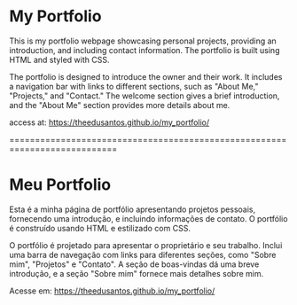 # My Portfolio

This is my portfolio webpage showcasing personal projects, providing an introduction, and including contact information. The portfolio is built using HTML and styled with CSS.

The portfolio is designed to introduce the owner and their work. It includes a navigation bar with links to different sections, such as "About Me," "Projects," and "Contact." The welcome section gives a brief introduction, and the "About Me" section provides more details about me.

access at: https://theedusantos.github.io/my_portfolio/

===========================================================================

# Meu Portfolio

Esta é a minha página de portfólio apresentando projetos pessoais, fornecendo uma introdução, e incluindo informações de contato. O portfólio é construído usando HTML e estilizado com CSS.

O portfólio é projetado para apresentar o proprietário e seu trabalho. Inclui uma barra de navegação com links para diferentes seções, como "Sobre mim", "Projetos" e "Contato". A seção de boas-vindas dá uma breve introdução, e a seção "Sobre mim" fornece mais detalhes sobre mim.

Acesse em: https://theedusantos.github.io/my_portfolio/
